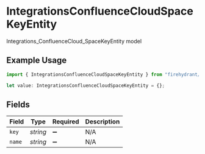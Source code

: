 # IntegrationsConfluenceCloudSpaceKeyEntity

Integrations_ConfluenceCloud_SpaceKeyEntity model

## Example Usage

```typescript
import { IntegrationsConfluenceCloudSpaceKeyEntity } from "firehydrant/models/components";

let value: IntegrationsConfluenceCloudSpaceKeyEntity = {};
```

## Fields

| Field              | Type               | Required           | Description        |
| ------------------ | ------------------ | ------------------ | ------------------ |
| `key`              | *string*           | :heavy_minus_sign: | N/A                |
| `name`             | *string*           | :heavy_minus_sign: | N/A                |